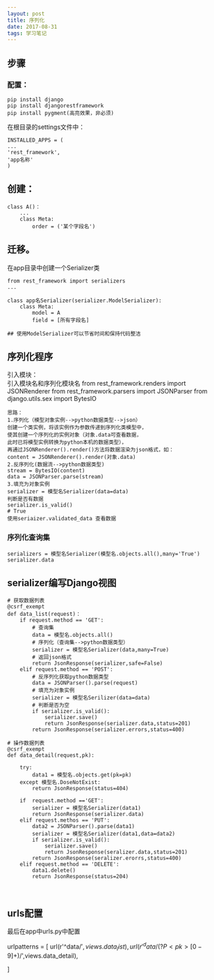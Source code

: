 ```yaml
---
layout: post
title: 序列化
date: 2017-08-31
tags: 学习笔记
---
```

## 步骤
### 配置：

    pip install django
    pip install djangorestframework
    pip install pygment(高亮效果，非必须)

在根目录的settings文件中：

    INSTALLED_APPS = (
    ...
    'rest_framework',
    'app名称'
    )

## 创建：

    class A()：
        ...
        class Meta:
            order = ('某个字段名')

## 迁移。

在app目录中创建一个Serializer类

    from rest_framework import serializers
    ...
    
    class app名Serializer(serializer.ModelSerializer):
        class Meta:
            model = A
            field = [所有字段名]
            
    ## 使用ModelSerializer可以节省时间和保持代码整洁

## 序列化程序
引入模块：
​    
    引入模块名和序列化模块名
    from rest_framework.renders import JSONRenderer
    from rest_framework.parsers import JSONParser
    from django.utils.sex import BytesIO
    
    思路：
    1.序列化（模型对象实例-->python数据类型-->json）
    创建一个类实例，将该实例作为参数传递到序列化类模型中，
    使其创建一个序列化的实例对象（对象.data可查看数据，
    此时已将模型实例转换为python本机的数据类型），
    再通过JSONRenderer().render()方法将数据渲染为json格式，如：
    content = JSONRenderer().render(对象.data)
    2.反序列化(数据流-->python数据类型)
    stream = BytesIO(content)
    data = JSONParser.parse(stream)
    3.填充为对象实例
    serializer = 模型名Serializer(data=data) 
    判断是否有数据
    serializer.is_valid()
    # True
    使用seriaizer.validated_data 查看数据
### 序列化查询集

    serializers = 模型名Serializer(模型名.objects.all(),many='True')
    serializer.data

## serializer编写Django视图
    # 获取数据列表
    @csrf_exempt
    def data_list(request)：
        if request.method == 'GET':
            # 查询集
            data = 模型名.objects.all()
            # 序列化（查询集-->python数据类型）
            serializer = 模型名Serializer(data,many=True)
            # 返回json格式
            return JsonResponse(serializer,safe=False)
        elif request.method == 'POST':
            # 反序列化获取python数据类型
            data = JSONParser().parse(request)
            # 填充为对象实例
            serializer = 模型名Serilizer(data=data)
            # 判断是否为空
            if serializer.is_valid():
                serializer.save()
                return JsonResponse(serializer.data,status=201)
            return JsonResponse(serializer.errors,status=400)
        
    # 操作数据列表
    @csrf_exempt
    def data_detail(request,pk):
    
        try:
            data1 = 模型名.objects.get(pk=pk)
        except 模型名.DoseNotExist:
            return JsonResponse(status=404)
        
        if  request.method =='GET':
            serializer = 模型名Serializer(data1)
            return JsonResponse(serializer.data)
        elif request.methos == 'PUT':
            data2 = JSONParser().parse(data1)
            serializer = 模型名Serializer(data1,data=data2)
            if serializer.is_valid():
                serializer.save()
                return JsonResponse(seralizer.data,status=201)
            return JsonResponse(seralizer.erorrs,status=400)
        elif request.method == 'DELETE':
            data1.delete()
            return JsonResponse(status=204)


​            
## urls配置

最后在app中urls.py中配置

urlpatterns = [
url(r'^data/$',views.data_list),
url(r'^data/(?P<pk>[0-9]+)/$',views.data_detail),

]
​    
​    
​    
​    
​    
​    
​    
​    
​    
​    
​    
​    
​    
​    
​    
​    
​    
​    
​    
​    
​    
​    
​    
​    
​    
​    
​    
​    
​    
​    
​    
​    
​    


















